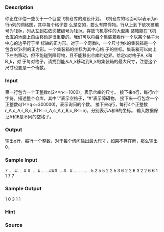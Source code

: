 
### Description
你正在评估一些关于一个巨型飞机仓库的建设计划。飞机仓库的地面可以表示为n行n列的网格图，其中每个格子要
么是空的，要么有障碍物。行从上到下依次被编号为1到n，列从左到右依次被编号为1到n。存放飞机零件的大型集
装箱能在飞机仓库的地面上自由移动是很重要的。我们可以将每个集装箱看作一个以某个格子为中心的边平行于坐
标轴的正方形。对于一个奇数k，一个尺寸为k的集装箱是一个包含k行k列的正方形。一个集装箱的坐标为其中心格
子的坐标。集装箱可以向上下左右移动，但不能碰到障碍物，且不能移出仓库的边界。给定q对格子A_k和B_k，对
于每对格子，请找到能从A_k移动到B_k的集装箱的最大尺寸，注意这个尺寸也要是一个奇数。

### Input
第一行包含一个正整数n(2<=n<=1000)，表示仓库的尺寸。
接下来n行，每行n个字符，描述整个仓库，其中“.”表示空格子，“#”表示障碍物。
接下来一行包含一个正整数q(1<=q<=300000)，表示询问的个数。
接下来q行，每行4个正整数r_A,c_A,r_B,c_B(1<=r_A,c_A,r_B,c_B<=n)，分别表示A和B的坐标。
输入数据保证A和B是不同的空格子。

### Output
输出q行，每行一个整数，对于每个询问输出最大尺寸，如果不存在解，那么输出0。



### Sample Input

7
.....#.
...#.#.
....#..
....###
....#..
#......
.......
5
2 5 5 2
2 5 3 6
2 2 6 3
2 2 6 6
1 1 7 7
### Sample Output
1
0
3
1
1
### Hint

### Source
